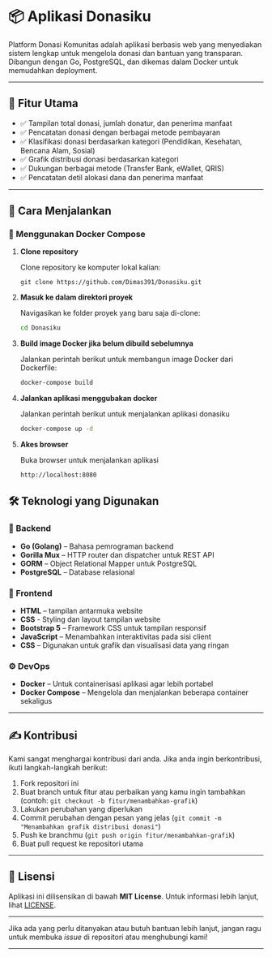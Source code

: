 # 📦 Aplikasi Donasiku
Platform Donasi Komunitas adalah aplikasi berbasis web yang menyediakan sistem lengkap untuk mengelola donasi dan bantuan yang transparan. Dibangun dengan Go, PostgreSQL, dan dikemas dalam Docker untuk memudahkan deployment.

---

## 🚀 Fitur Utama

- ✅ Tampilan total donasi, jumlah donatur, dan penerima manfaat
- ✅ Pencatatan donasi dengan berbagai metode pembayaran
- ✅ Klasifikasi donasi berdasarkan kategori (Pendidikan, Kesehatan, Bencana Alam, Sosial)
- ✅ Grafik distribusi donasi berdasarkan kategori
- ✅ Dukungan berbagai metode (Transfer Bank, eWallet, QRIS)
- ✅ Pencatatan detil alokasi dana dan penerima manfaat

---

## 🚀 Cara Menjalankan

### 🔁 Menggunakan Docker Compose

1. **Clone repository**
   
   Clone repository ke komputer lokal kalian:
   ```bah
   git clone https://github.com/Dimas391/Donasiku.git
   ``` 
3. **Masuk ke dalam direktori proyek**
   
   Navigasikan ke folder proyek yang baru saja di-clone:
   ```bash
   cd Donasiku
   ```
5. **Build image Docker jika belum dibuild sebelumnya**
   
   Jalankan perintah berikut untuk membangun image Docker dari Dockerfile:
   ```bash
   docker-compose build
   ```
7. **Jalankan aplikasi menggubakan docker**
   
   Jalankan perintah berikut untuk menjalankan aplikasi donasiku
   ```bash
   docker-compose up -d
   ```
9. **Akes browser**
    
   Buka browser untuk menjalankan aplikasi
   ```bash
   http://localhost:8080
   ```
   
## 🛠️ Teknologi yang Digunakan

### 🔧 Backend

- **Go (Golang)** – Bahasa pemrograman backend
- **Gorilla Mux** – HTTP router dan dispatcher untuk REST API
- **GORM** – Object Relational Mapper untuk PostgreSQL
- **PostgreSQL** – Database relasional 

### 🎨 Frontend

- **HTML** – tampilan antarmuka website
- **CSS** - Styling dan layout tampilan website
- **Bootstrap 5** – Framework CSS untuk tampilan responsif
- **JavaScript** – Menambahkan interaktivitas pada sisi client
- **CSS** – Digunakan untuk grafik dan visualisasi data yang ringan

### ⚙️ DevOps

- **Docker** – Untuk containerisasi aplikasi agar lebih portabel
- **Docker Compose** – Mengelola dan menjalankan beberapa container sekaligus
---

## ✍️ Kontribusi

Kami sangat menghargai kontribusi dari anda. Jika anda ingin berkontribusi, ikuti langkah-langkah berikut:

1. Fork repositori ini
2. Buat branch untuk fitur atau perbaikan yang kamu ingin tambahkan (contoh: `git checkout -b fitur/menambahkan-grafik`)
3. Lakukan perubahan yang diperlukan
4. Commit perubahan dengan pesan yang jelas (`git commit -m "Menambahkan grafik distribusi donasi"`)
5. Push ke branchmu (`git push origin fitur/menambahkan-grafik`)
6. Buat pull request ke repositori utama

---

## 📄 Lisensi

Aplikasi ini dilisensikan di bawah **MIT License**. Untuk informasi lebih lanjut, lihat [LICENSE](LICENSE).

---

Jika ada yang perlu ditanyakan atau butuh bantuan lebih lanjut, jangan ragu untuk membuka *issue* di repositori atau menghubungi kami!

---



   


